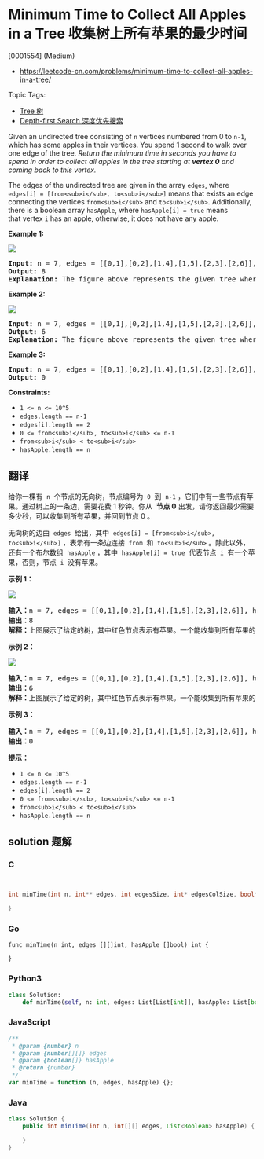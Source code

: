 # Minimum Time to Collect All Apples in a Tree 收集树上所有苹果的最少时间

[0001554] (Medium)

- https://leetcode-cn.com/problems/minimum-time-to-collect-all-apples-in-a-tree/

Topic Tags:

- [Tree 树](https://leetcode-cn.com/tag/tree/)
- [Depth-first Search 深度优先搜索](https://leetcode-cn.com/tag/depth-first-search/)

Given an undirected tree consisting of `n` vertices numbered from 0 to `n-1`, which has some apples in their vertices. You spend 1 second to walk over one edge of the tree. *Return the minimum time in seconds you have to spend in order to collect all apples in the tree starting at **vertex 0** and coming back to this vertex.*

The edges of the undirected tree are given in the array `edges`, where `edges[i] = [from<sub>i</sub>, to<sub>i</sub>]` means that exists an edge connecting the vertices `from<sub>i</sub>` and `to<sub>i</sub>`. Additionally, there is a boolean array `hasApple`, where `hasApple[i] = true` means that vertex `i` has an apple, otherwise, it does not have any apple.

**Example 1:**

**![](https://assets.leetcode.com/uploads/2020/04/23/min_time_collect_apple_1.png)**

<pre><strong>Input:</strong> n = 7, edges = [[0,1],[0,2],[1,4],[1,5],[2,3],[2,6]], hasApple = [false,false,true,false,true,true,false]
<strong>Output:</strong> 8 
<strong>Explanation:</strong> The figure above represents the given tree where red vertices have an apple. One optimal path to collect all apples is shown by the green arrows.  
</pre>

**Example 2:**

**![](https://assets.leetcode.com/uploads/2020/04/23/min_time_collect_apple_2.png)**

<pre><strong>Input:</strong> n = 7, edges = [[0,1],[0,2],[1,4],[1,5],[2,3],[2,6]], hasApple = [false,false,true,false,false,true,false]
<strong>Output:</strong> 6
<strong>Explanation:</strong> The figure above represents the given tree where red vertices have an apple. One optimal path to collect all apples is shown by the green arrows.  
</pre>

**Example 3:**

<pre><strong>Input:</strong> n = 7, edges = [[0,1],[0,2],[1,4],[1,5],[2,3],[2,6]], hasApple = [false,false,false,false,false,false,false]
<strong>Output:</strong> 0
</pre>

**Constraints:**

- `1 <= n <= 10^5`
- `edges.length == n-1`
- `edges[i].length == 2`
- `0 <= from<sub>i</sub>, to<sub>i</sub> <= n-1`
- `from<sub>i</sub> < to<sub>i</sub>`
- `hasApple.length == n`

## 翻译

给你一棵有  `n`  个节点的无向树，节点编号为  `0`  到  `n-1` ，它们中有一些节点有苹果。通过树上的一条边，需要花费 1 秒钟。你从  **节点 0** 出发，请你返回最少需要多少秒，可以收集到所有苹果，并回到节点 0 。

无向树的边由  `edges`  给出，其中  `edges[i] = [from<sub>i</sub>, to<sub>i</sub>]` ，表示有一条边连接  `from`  和  `to<sub>i</sub>` 。除此以外，还有一个布尔数组  `hasApple` ，其中  `hasApple[i] = true`  代表节点  `i`  有一个苹果，否则，节点  `i`  没有苹果。

**示例 1：**

**![](https://assets.leetcode-cn.com/aliyun-lc-upload/uploads/2020/05/10/min_time_collect_apple_1.png)**

<pre><strong>输入：</strong>n = 7, edges = [[0,1],[0,2],[1,4],[1,5],[2,3],[2,6]], hasApple = [false,false,true,false,true,true,false]
<strong>输出：</strong>8 
<strong>解释：</strong>上图展示了给定的树，其中红色节点表示有苹果。一个能收集到所有苹果的最优方案由绿色箭头表示。
</pre>

**示例 2：**

**![](https://assets.leetcode-cn.com/aliyun-lc-upload/uploads/2020/05/10/min_time_collect_apple_2.png)**

<pre><strong>输入：</strong>n = 7, edges = [[0,1],[0,2],[1,4],[1,5],[2,3],[2,6]], hasApple = [false,false,true,false,false,true,false]
<strong>输出：</strong>6
<strong>解释：</strong>上图展示了给定的树，其中红色节点表示有苹果。一个能收集到所有苹果的最优方案由绿色箭头表示。
</pre>

**示例 3：**

<pre><strong>输入：</strong>n = 7, edges = [[0,1],[0,2],[1,4],[1,5],[2,3],[2,6]], hasApple = [false,false,false,false,false,false,false]
<strong>输出：</strong>0
</pre>

**提示：**

- `1 <= n <= 10^5`
- `edges.length == n-1`
- `edges[i].length == 2`
- `0 <= from<sub>i</sub>, to<sub>i</sub> <= n-1`
- `from<sub>i</sub> < to<sub>i</sub>`
- `hasApple.length == n`

## solution 题解

### C

```c


int minTime(int n, int** edges, int edgesSize, int* edgesColSize, bool* hasApple, int hasAppleSize){

}
```

### Go

```golang
func minTime(n int, edges [][]int, hasApple []bool) int {

}
```

### Python3

```python
class Solution:
    def minTime(self, n: int, edges: List[List[int]], hasApple: List[bool]) -> int:
```

### JavaScript

```javascript
/**
 * @param {number} n
 * @param {number[][]} edges
 * @param {boolean[]} hasApple
 * @return {number}
 */
var minTime = function (n, edges, hasApple) {};
```

### Java

```java
class Solution {
    public int minTime(int n, int[][] edges, List<Boolean> hasApple) {

    }
}
```

